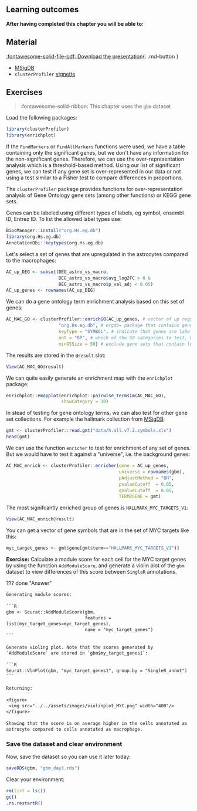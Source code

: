 ## Learning outcomes

**After having completed this chapter you will be able to:**

## Material

[:fontawesome-solid-file-pdf: Download the presentation](../assets/pdf/sequencing_technologies.pdf){: .md-button }

- [MSigDB](http://www.gsea-msigdb.org/gsea/msigdb/index.jsp)
- `clusterProfiler` [vignette](https://bioconductor.org/packages/release/bioc/vignettes/clusterProfiler/inst/doc/clusterProfiler.html)

## Exercises

> :fontawesome-solid-ribbon: This chapter uses the `gbm` dataset

Load the following packages:

```R
library(clusterProfiler)
library(enrichplot)
```

If the `FindMarkers` or `FindAllMarkers` functions were used,
we have a table containing only the significant genes,
but we don't have any information for the non-significant
genes. Therefore, we can use the over-representation analysis
which is a threshold-based method.
Using our list of significant genes, we can test
if any gene set is over-represented in our data or not using a test
similar to a Fisher test to compare differences in proportions.

The `clusterProfiler` package provides functions for over-representation
analysis of Gene Ontology gene sets (among other functions) or KEGG gene sets.

Genes can be labeled using different types of labels, eg
symbol, ensembl ID, Entrez ID. To list the allowed
label types use:

```R
BiocManager::install("org.Hs.eg.db")
library(org.Hs.eg.db)
AnnotationDbi::keytypes(org.Hs.eg.db)
```

Let's select a set of genes that are upregulated in the astrocytes compared to the macrophages:

```R
AC_up_DEG <- subset(DEG_astro_vs_macro,
                    DEG_astro_vs_macro$avg_log2FC > 0 &
                    DEG_astro_vs_macro$p_val_adj < 0.05)
AC_up_genes <- rownames(AC_up_DEG)
```

We can do a gene ontology term enrichment analysis based on this set of genes:

```R
AC_MAC_GO <- clusterProfiler::enrichGO(AC_up_genes, # vector of up regulated genes
                    "org.Hs.eg.db", # orgdb= package that contains gene label types correspondances
                    keyType = "SYMBOL", # indicate that genes are labeled using symbols
                    ont = "BP", # which of the GO categories to test, here the "Biological Processes"
                    minGSSize = 50) # exclude gene sets that contain less than 50 genes
```

The results are stored in the `@result` slot:

```R
View(AC_MAC_GO@result)
```

We can quite easily generate an enrichment map with the `enrichplot` package:

```R
enrichplot::emapplot(enrichplot::pairwise_termsim(AC_MAC_GO),
                     showCategory = 30)
```

In stead of testing for gene ontology terms, we can also test for other gene set collections. For example the hallmark collection from [MSigDB](http://www.gsea-msigdb.org/gsea/msigdb/index.jsp):

```R
gmt <- clusterProfiler::read.gmt("data/h.all.v7.2.symbols.xls")
head(gmt)
```

We can use the function `enricher` to test for enrichment of any set of genes. But we would have to test it against a "universe", i.e. the background genes:

```R
AC_MAC_enrich <- clusterProfiler::enricher(gene = AC_up_genes,
                                           universe = rownames(gbm),
                                           pAdjustMethod = "BH",
                                           pvalueCutoff  = 0.05,
                                           qvalueCutoff  = 0.05,
                                           TERM2GENE = gmt)
```

The most signifcantly enriched group of genes is `HALLMARK_MYC_TARGETS_V1`:

```R
View(AC_MAC_enrich@result)
```

You can get a vector of gene symbols that are in the set of MYC targets like this:

```R
myc_target_genes <- gmt$gene[gmt$term=="HALLMARK_MYC_TARGETS_V1")]
```

**Exercise:** Calculate a module score for each cell for the MYC target genes by using the function `AddModuleScore`, and generate a violin plot of the `gbm` dataset to view differences of this score between `SingleR` annotations.

??? done "Answer"

    Generating module scores:

    ```R
    gbm <- Seurat::AddModuleScore(gbm,
                                  features = list(myc_target_genes=myc_target_genes),
                                  name = "myc_target_genes")
    ```

    Generate violing plot. Note that the scores generated by `AddModuleScore` are stored in `gbm$my_target_genes1`:

    ```R
    Seurat::VlnPlot(gbm, "myc_target_genes1", group.by = "SingleR_annot")
    ```

    Returning:

    <figure>
     <img src="../../assets/images/violinplot_MYC.png" width="400"/>
    </figure>

    Showing that the score is on average higher in the cells annotated as astrocyte compared to cells annotated as macrophage.

### Save the dataset and clear environment

Now, save the dataset so you can use it later today:

```R
saveRDS(gbm, "gbm_day3.rds")
```

Clear your environment:

```R
rm(list = ls())
gc()
.rs.restartR()
```
